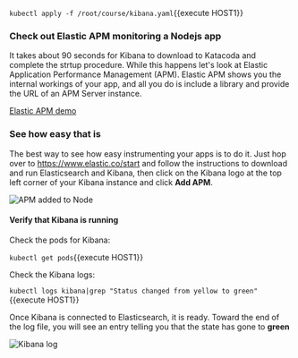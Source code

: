 
`kubectl apply -f /root/course/kibana.yaml`{{execute HOST1}}

### Check out Elastic APM monitoring a Nodejs app

It takes about 90 seconds for Kibana to download to Katacoda and complete the strtup procedure.  While this happens let's look at Elastic Application Performance Management (APM).  Elastic APM shows you the internal workings of your app, and all you do is include a library and provide the URL of an APM Server instance.

[Elastic APM demo](https://demo.elastic.co/app/apm)

### See how easy that is

The best way to see how easy instrumenting your apps is to do it.  Just hop over to https://www.elastic.co/start and follow the instructions to download and run Elasticsearch and Kibana, then click on the Kibana logo at the top left corner of your Kibana instance and click **Add APM**.

![APM added to Node](https://user-images.githubusercontent.com/25182304/44667296-695cdb00-a9e8-11e8-91ff-a3d47a12805a.png)

#### Verify that Kibana is running 

Check the pods for Kibana:

`kubectl get pods`{{execute HOST1}}

Check the Kibana logs:  

`kubectl logs kibana|grep "Status changed from yellow to green"`{{execute HOST1}}

Once Kibana is connected to Elasticsearch, it is ready.  Toward the end of the log file, you  will see an entry telling you that the state has gone to **green**

![Kibana log](https://user-images.githubusercontent.com/25182304/43620199-883f336c-969f-11e8-9225-f84006e14fd9.png)
